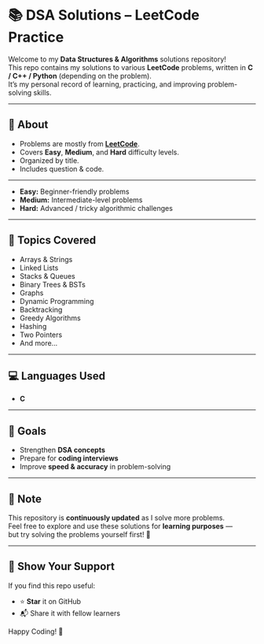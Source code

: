 # 📚 DSA Solutions – LeetCode Practice

Welcome to my **Data Structures & Algorithms** solutions repository!  
This repo contains my solutions to various **LeetCode** problems, written in **C / C++ / Python** (depending on the problem).  
It’s my personal record of learning, practicing, and improving problem-solving skills.

---

## 📝 About
- Problems are mostly from **[LeetCode](https://leetcode.com/)**.
- Covers **Easy**, **Medium**, and **Hard** difficulty levels.
- Organized by title.
- Includes question & code.

---

- **Easy:** Beginner-friendly problems  
- **Medium:** Intermediate-level problems  
- **Hard:** Advanced / tricky algorithmic challenges 

---

## 🚀 Topics Covered
- Arrays & Strings
- Linked Lists
- Stacks & Queues
- Binary Trees & BSTs
- Graphs
- Dynamic Programming
- Backtracking
- Greedy Algorithms
- Hashing
- Two Pointers
- And more…

---

## 💻 Languages Used
- **C**

---

## 🎯 Goals
- Strengthen **DSA concepts**
- Prepare for **coding interviews**
- Improve **speed & accuracy** in problem-solving

---

## 📌 Note
This repository is **continuously updated** as I solve more problems.  
Feel free to explore and use these solutions for **learning purposes** —  
but try solving the problems yourself first! 💪

---

## 🌟 Show Your Support
If you find this repo useful:
- ⭐ **Star** it on GitHub
- 📬 Share it with fellow learners

Happy Coding! 🚀
